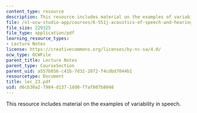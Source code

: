 ```yaml
---
content_type: resource
description: This resource includes material on the examples of variability in speech.
file: /ol-ocw-studio-app/courses/6-551j-acoustics-of-speech-and-hearing-fall-2004/d6cb30a27984d1371dd0f7af807b8048_lec_23.pdf
file_size: 229325
file_type: application/pdf
learning_resource_types:
- Lecture Notes
license: https://creativecommons.org/licenses/by-nc-sa/4.0/
ocw_type: OCWFile
parent_title: Lecture Notes
parent_type: CourseSection
parent_uid: a557b856-c41b-7d32-2072-f4cdbd7044b1
resourcetype: Document
title: lec_23.pdf
uid: d6cb30a2-7984-d137-1dd0-f7af807b8048
---
```

This resource includes material on the examples of variability in speech.